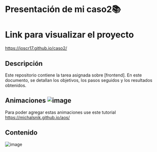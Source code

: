 # Presentación de mi caso2📚

# Link para visualizar el proyecto
https://joscr17.github.io/caso2/

## Descripción
Este repositorio contiene la tarea asignada sobre [frontend]. En este documento, se detallan los objetivos, los pasos seguidos y los resultados obtenidos.

## Animaciones ![image](https://github.com/user-attachments/assets/8f819ded-8276-4aa0-a60a-30a7d50bce6c)

Para poder agregar estas animaciones use este tutorial 
https://michalsnik.github.io/aos/

## Contenido

![image](https://github.com/user-attachments/assets/68915823-d074-4dcd-a278-f7071126214d)


